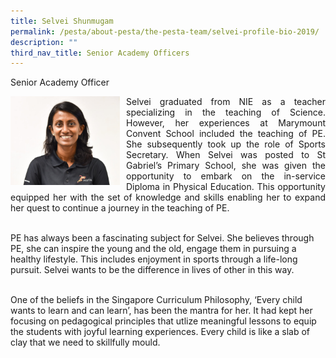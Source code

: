 ```yaml
---
title: Selvei Shunmugam
permalink: /pesta/about-pesta/the-pesta-team/selvei-profile-bio-2019/
description: ""
third_nav_title: Senior Academy Officers
---
```

Senior Academy Officer

<p style="float:left; margin: 0 10px 0px 0">
<img src="/images/selvei-shunmugam-1.jpeg" alt="Talent Development" style="width:175px" /></p>
<p style="text-align:justify">
Selvei graduated from NIE as a teacher specializing in the teaching of Science. However, her experiences at Marymount Convent School included the teaching of PE. She subsequently took up the role of Sports Secretary. When Selvei was posted to St Gabriel’s Primary School, she was given the opportunity to embark on the in-service Diploma in Physical Education. This opportunity equipped her with the set of knowledge and skills enabling her to expand her quest to continue a journey in the teaching of PE.<br><br>
	
PE has always been a fascinating subject for Selvei. She believes through PE, she can inspire the young and the old, engage them in pursuing a healthy lifestyle. This includes enjoyment in sports through a life-long pursuit. Selvei wants to be the difference in lives of other in this way.<br><br>

One of the beliefs in the Singapore Curriculum Philosophy, ‘Every child wants to learn and can learn’, has been the mantra for her. It had kept her focusing on pedagogical principles that utlize meaningful lessons to equip the students with joyful learning experiences. Every child is like a slab of clay that we need to skillfully mould.</p>